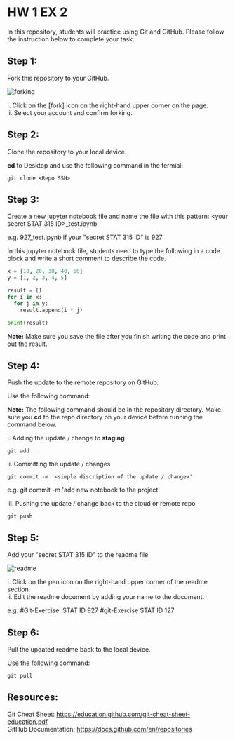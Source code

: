 # HW 1 EX 2

In this repository, students will practice using Git and GitHub. Please follow the instruction below to complete your task.

## Step 1:
Fork this repository to your GitHub.

![forking](img/forking.png)

i. Click on the [fork] icon on the right-hand upper corner on the page.  
ii. Select your account and confirm forking.

## Step 2:
Clone the repository to your local device.

**cd** to Desktop and use the following command in the termial:

```
git clone <Repo SSH>
```

## Step 3:
Create a new jupyter notebook file and name the file with this pattern: \<your secret STAT 315 ID>_test.ipynb

e.g. 927_test.ipynb   if your "secret STAT 315 ID" is 927

In this jupyter notebook file, students need to type the following in a code block and write a short comment to describe the code.
  
``` python
x = [10, 20, 30, 40, 50]
y = [1, 2, 3, 4, 5]

result = []
for i in x:
  for j in y:
    result.append(i * j)

print(result)
```
  
**Note:** Make sure you save the file after you finish writing the code and print out the result.

## Step 4:
Push the update to the remote repository on GitHub.

Use the following command:

**Note:** The following command should be in the repository directory.  Make sure you **cd** to the repo directory on your device before running the command below.

i. Adding the update / change to **staging**
```
git add .
```

ii. Committing the update / changes
```
git commit -m '<simple discription of the update / change>'
```
e.g. git commit -m 'add new notebook to the project'

iii. Pushing the update / change back to the cloud or remote repo
```
git push
```

## Step 5:
Add your "secret STAT 315 ID" to the readme file.

![readme](img/readme.png)

i. Click on the pen icon on the right-hand upper corner of the readme section.  
ii. Edit the readme document by adding your name to the document.

e.g. \#Git-Exercise: STAT ID 927
#git-Exercise STAT ID 127

## Step 6:
Pull the updated readme back to the local device.

Use the following command:
```
git pull
```

## Resources:
Git Cheat Sheet: https://education.github.com/git-cheat-sheet-education.pdf  
GitHub Documentation: https://docs.github.com/en/repositories
